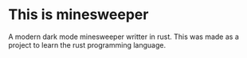 # This is minesweeper

A modern dark mode minesweeper writter in rust.
This was made as a project to learn the rust programming language.